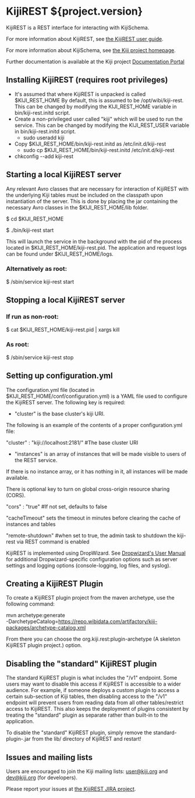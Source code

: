 KijiREST ${project.version}
===========================

KijiREST is a REST interface for interacting with KijiSchema.

For more information about KijiREST, see
[the KijiREST user guide](http://docs.kiji.org/userguides.html).

For more information about KijiSchema, see
[the Kiji project homepage](http://www.kiji.org).

Further documentation is available at the Kiji project
[Documentation Portal](http://docs.kiji.org)

Installing KijiREST (requires root privileges)
--------------------------------

* It's assumed that where KijiREST is unpacked is called $KIJI\_REST\_HOME By default, this is
assumed to be /opt/wibi/kiji-rest. This can be changed by modifying the KIJI\_REST\_HOME variable
in bin/kiji-rest.initd script.
* Create a non-privileged user called "kiji" which will be used to run the service. This can be
changed by modifying the KIJI\_REST\_USER variable in bin/kiji-rest.initd script.
  * sudo useradd kiji
* Copy $KIJI\_REST\_HOME/bin/kiji-rest.initd as /etc/init.d/kiji-rest
  * sudo cp $KIJI\_REST\_HOME/bin/kiji-rest.initd /etc/init.d/kiji-rest
* chkconfig --add kiji-rest

Starting a local KijiREST server
--------------------------------

Any relevant Avro classes that are necessary for interaction of KijiREST with the underlying Kiji
tables must be included on the classpath upon instantiation
of the server. This is done by placing the jar containing the necessary Avro classes in the
$KIJI\_REST\_HOME/lib folder.

$ cd $KIJI\_REST\_HOME

$ ./bin/kiji-rest start

This will launch the service in the background with the pid of the process located in
$KIJI\_REST\_HOME/kiji-rest.pid. The application and request logs can be found
under $KIJI\_REST\_HOME/logs.

### Alternatively as root:
$ /sbin/service kiji-rest start

Stopping a local KijiREST server
--------------------------------

### If run as non-root:
$ cat $KIJI\_REST\_HOME/kiji-rest.pid | xargs kill

### As root:
$ /sbin/service kiji-rest stop

Setting up configuration.yml
----------------------------

The configuration.yml file (located in $KIJI\_REST\_HOME/conf/configuration.yml) is a YAML file used
to configure the KijiREST server. The following key is required:

- "cluster" is the base cluster's kiji URI.

The following is an example of the contents of a proper configuration.yml file:

"cluster" : "kiji://localhost:2181/" #The base cluster URI

- "instances" is an array of instances that will be made visible to users of the REST service.

If there is no instance array, or it has nothing in it, all instances will be made available.

There is optional key to turn on global cross-origin resource sharing (CORS).

"cors" : "true" #If not set, defaults to false

"cacheTimeout" sets the timeout in minutes before clearing the cache of instances and tables

"remote-shutdown" #when set to true, the admin task to shutdown the kiji-rest via REST command is enabled

KijiREST is implemented using DropWizard. See
[Dropwizard's User Manual](http://dropwizard.codahale.com/manual/core/#configuration-defaults)
for additional Dropwizard-specific configuration options such as server settings
and logging options (console-logging, log files, and syslog).

Creating a KijiREST Plugin
--------------------------

To create a KijiREST plugin project from the maven archetype, use the following command:

mvn archetype:generate \
-DarchetypeCatalog=https://repo.wibidata.com/artifactory/kiji-packages/archetype-catalog.xml

From there you can choose the org.kiji.rest:plugin-archetype (A skeleton KijiREST plugin project.)
option.

Disabling the "standard" KijiREST plugin
---------------------------

The standard KijiREST plugin is what includes the "/v1" endpoint. Some users may
want to disable this access if KijiREST is accessible to a wider audience. For
example, if someone deploys a custom plugin to access a certain sub-section of
Kiji tables, then disabling access to the "/v1" endpoint will prevent users from
reading data from all other tables/restrict access to KijiREST. This also keeps
the deployment of plugins consistent by treating the "standard" plugin as
separate rather than built-in to the application.

To disable the "standard" KijiREST plugin, simply remove the
standard-plugin-<version>.jar from the lib/ directory of KijiREST and restart!

Issues and mailing lists
------------------------

Users are encouraged to join the Kiji mailing lists: user@kiji.org and dev@kiji.org (for developers).

Please report your issues at [the KijiREST JIRA project](https://jira.kiji.org/browse/REST).
